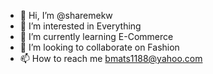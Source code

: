 - 👋 Hi, I’m @sharemekw
- 👀 I’m interested in Everything
- 🌱 I’m currently learning E-Commerce
- 💞️ I’m looking to collaborate on Fashion
- 📫 How to reach me bmats1188@yahoo.com

<!---
sharemekw/sharemekw is a ✨ special ✨ repository because its `README.md` (this file) appears on your GitHub profile.
You can click the Preview link to take a look at your changes.
--->
